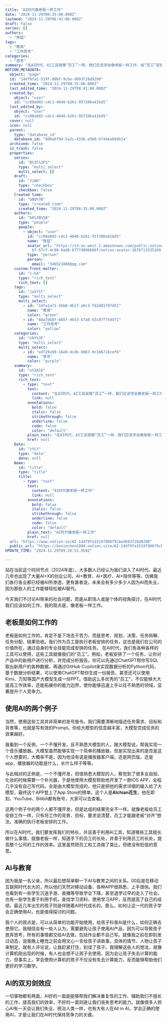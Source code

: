 ```yaml
---
title: "AI时代像老板一样工作"
date: "2024-11-29T08:35:00.000Z"
lastmod: "2024-11-29T08:42:00.000Z"
draft: false
series: []
authors:
  - "陈猛"
tags:
  - "教育"
  - "工作思考"
categories:
  - "思考"
summary: "在AI时代，AI工具就像“员工”一样，我们应该学会像老板一样工作，给“员工”安排好任务，提高整个”公司“的工作效率。"
NOTION_METADATA:
  object: "page"
  id: "14df9fa1-519f-806f-9cbe-d693f28d9298"
  created_time: "2024-11-29T08:35:00.000Z"
  last_edited_time: "2024-11-29T08:42:00.000Z"
  created_by:
    object: "user"
    id: "cc08a802-cdc1-4040-b261-957206a41bd5"
  last_edited_by:
    object: "user"
    id: "cc08a802-cdc1-4040-b261-957206a41bd5"
  cover: null
  icon: null
  parent:
    type: "database_id"
    database_id: "8d6a6f9d-5a2c-433b-a560-b744eab9db1a"
  archived: false
  in_trash: false
  properties:
    series:
      id: "B%3C%3FS"
      type: "multi_select"
      multi_select: []
    draft:
      id: "JiWU"
      type: "checkbox"
      checkbox: false
    Created time:
      id: "UBQ%7B"
      type: "created_time"
      created_time: "2024-11-29T08:35:00.000Z"
    authors:
      id: "bK%3B%5B"
      type: "people"
      people:
        - object: "user"
          id: "cc08a802-cdc1-4040-b261-957206a41bd5"
          name: "陈猛"
          avatar_url: "https://s3-us-west-2.amazonaws.com/public.notion-static.com/775523\
            b7-57cf-4c98-8ad8-8777d898666f/notion-avatar-1678713535269.png"
          type: "person"
          person:
            email: "346521888@qq.com"
    custom-front-matter:
      id: "c~kA"
      type: "rich_text"
      rich_text: []
    tags:
      id: "jw%7CC"
      type: "multi_select"
      multi_select:
        - id: "14fa1a71-45b8-4b1f-a0c3-f62d01f97d51"
          name: "教育"
          color: "green"
        - id: "68a7db8f-b05f-4653-b7a8-d3c97f754d71"
          name: "工作思考"
          color: "yellow"
    categories:
      id: "nbY%3F"
      type: "multi_select"
      multi_select:
        - id: "ed729a50-16e0-4cdb-9083-9c106716cef6"
          name: "思考"
          color: "purple"
    summary:
      id: "x%3AlD"
      type: "rich_text"
      rich_text:
        - type: "text"
          text:
            content: "在AI时代，AI工具就像“员工”一样，我们应该学会像老板一样工作，给“员工”安排好任务，提高整个”公司“的工作效率。"
            link: null
          annotations:
            bold: false
            italic: false
            strikethrough: false
            underline: false
            code: false
            color: "default"
          plain_text: "在AI时代，AI工具就像“员工”一样，我们应该学会像老板一样工作，给“员工”安排好任务，提高整个”公司“的工作效率。"
          href: null
    Date:
      id: "zYLY"
      type: "date"
      date: null
    Name:
      id: "title"
      type: "title"
      title:
        - type: "text"
          text:
            content: "AI时代像老板一样工作"
            link: null
          annotations:
            bold: false
            italic: false
            strikethrough: false
            underline: false
            code: false
            color: "default"
          plain_text: "AI时代像老板一样工作"
          href: null
  url: "https://www.notion.so/AI-14df9fa1519f806f9cbed693f28d9298"
  public_url: "https://kevinchen1994.notion.site/AI-14df9fa1519f806f9cbed693f28d9298"
UPDATE_TIME: "2024-11-29T09:26:51.958Z"

---
```

<link rel="stylesheet" href="https://cdn.jsdelivr.net/npm/katex@0.16.2/dist/katex.min.css" integrity="sha384-bYdxxUwYipFNohQlHt0bjN/LCpueqWz13HufFEV1SUatKs1cm4L6fFgCi1jT643X" crossorigin="anonymous">


站在当前这个时间节点（2024年底），大多数人已经认为我们进入了AI时代。最近几年也出现了大量AI+X的创业公司，AI+教育、AI+医疗、AI+陪伴等等，仿佛我们各行各业都已经被AI所渗透，更有甚者说，未来会有多少多少人因为AI而失业，因为那些人的工作能够轻松被AI替代。


今天我们不讨论AI带来的社会问题，而是从职场人或是个体的视角探讨，在AI时代我们应该如何工作，我的观点是，像老板一样工作。


## 老板是如何工作的


老板是如何工作的，肯定不是下场去干苦力，而是思考、规划、决策、任务拆解、任务分配、结果验收。我们作为员工是执行老板安排的任务，这也是我们在公司的价值所在，通过自身的专业技能完成安排的任务。
在AI时代，我们有各种各样的工具可以使用，这些工具就像我们的“员工”。例如，老板安排了一个任务，让你对产品中的新用户进行分析，并完成分析报告。你可以先通过ChatGPT帮你写SQL取出新用户的各种数据，再通过GitHub Copilot来实现数据分析的Python代码，基于数据分析结果，可以使用ChatGPT帮你生成一份报告，甚至还可以使用Kimi、万知等国产大模型生成一份PPT。借助这么多优秀的“员工”，不仅能够大大提高工作效率，还能拓展你的能力边界，使你能够迅速上手以往不熟悉的领域，显著提升个人竞争力。


## 使用AI的两个例子


当然，使用这些工具并非简单的发号施令。我们需要清晰地描述任务需求、目标和背景等，也就是写有效的Prompt。你给大模型的信息越丰富，大模型完成任务的效果越好。


我看到一个反例，一个不懂开发，且不熟悉大模型的人，跟大模型说，帮我实现一个音乐播放器。大模型虽然能够实现一个简单的播放器，但是实现出来的是否是这个人想要的，大概率不是，因为他没有说是播放器客户端，还是网页版，还是app，播放器的功能是什么，长什么样子等等。


与此相对的正例是，一个不懂开发，但很熟悉大模型的人，察觉到了很多女自拍、化妆的时候需要一个补光器，于是他使用大模型帮助他开发了一款IOS APP，全程几乎没有自己写代码，全是由大模型完成的，他只是把他的需求详细的输入给了大模型，最终这个APP登上了App Store的榜单。这个人是**Alchian花生**，他在即刻、YouTube、Bilibili都有账号，大家可以去查看。


这两个例子中的两个人都不懂开发，但是达成的结果完全不一样。就像老板给员工安排工作一样，只有将工作的背景、目标、要求说清楚，员工才能跟老板“对齐”想法，准确的执行老板安排的工作。


所以在AI时代，我们要发挥我们的特长，并且善于利用AI工具，知道哪些工具擅长做什么事情，就像老板一样，知道手下的员工的长处，并善于利用员工的长处，提高整个公司的工作的效率。这里虽然把员工和工具做了类比，但绝没有贬低的意思。


## AI与教育


因为我是一名父亲，所以最后想简单聊一下AI与教育之间的关系。00后是在移动互联网时代长大的，所以他们天然对移动设备、各种APP很熟悉，上手很快。我们也看到有一些学生沉迷手游、直播等导致学业下降，甚至退学过早的走入了社会。也有一些学生善于利用手机，查找学习资料、使用学习APP，反而提高了自己的成绩。最近几年出生的孩子则是伴随着AI时代成长的。那么，如何让这一代的孩子学会正确使用AI，也是值得探讨的问题。


我个人的观点是，可以从简单的功能开始使用，给孩子科普AI是什么，如何正确去使用它。我相信会有一些人认为，需要避免让孩子使用AI产品，因为可以导致孩子放弃思考，所有的事情都交给AI去做，包括作业都不自己写。就像我之前在即刻发过动态，说我晚上睡觉之前会用文心一言给孩子讲故事，具体的情节、人物让孩子来制定。就有人评论说，让我赶紧打住，别误了孩子。我理解这些人的想法，就像计算机刚出现的时候，有人也会想不让孩子去使用，因为会让孩子失去计算的能力，但事实上，学会使用计算机的孩子不仅没有失去计算能力，反而能够帮助他们更好的学习数学。


## **AI的双刃剑效应**


一切事物都有两面，AI好的一面是能够帮我们解决重复性的工作、辅助我们不擅长的工作、提高我们的效率，不好的一面则是让我们丧失思考的能力。就像很多人担心AI有一天会让我们失业、统治人类一样，也有大有人在All in AI。学会正确的使用AI，才是让我们在AI时代保持竞争力的关键。

